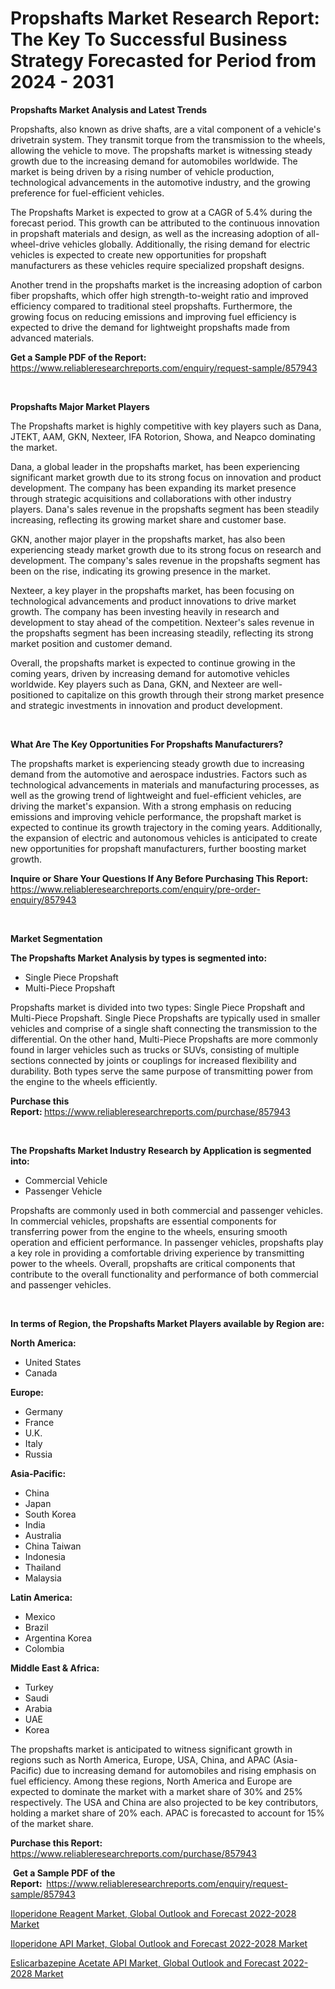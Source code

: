 <p><h1>Propshafts Market Research Report: The Key To Successful Business Strategy Forecasted for Period from 2024 - 2031</h1></p><p><strong>Propshafts Market Analysis and Latest Trends</strong></p>
<p><p>Propshafts, also known as drive shafts, are a vital component of a vehicle's drivetrain system. They transmit torque from the transmission to the wheels, allowing the vehicle to move. The propshafts market is witnessing steady growth due to the increasing demand for automobiles worldwide. The market is being driven by a rising number of vehicle production, technological advancements in the automotive industry, and the growing preference for fuel-efficient vehicles.</p><p>The Propshafts Market is expected to grow at a CAGR of 5.4% during the forecast period. This growth can be attributed to the continuous innovation in propshaft materials and design, as well as the increasing adoption of all-wheel-drive vehicles globally. Additionally, the rising demand for electric vehicles is expected to create new opportunities for propshaft manufacturers as these vehicles require specialized propshaft designs.</p><p>Another trend in the propshafts market is the increasing adoption of carbon fiber propshafts, which offer high strength-to-weight ratio and improved efficiency compared to traditional steel propshafts. Furthermore, the growing focus on reducing emissions and improving fuel efficiency is expected to drive the demand for lightweight propshafts made from advanced materials.</p></p>
<p><strong>Get a Sample PDF of the Report:&nbsp;</strong> <a href="https://www.reliableresearchreports.com/enquiry/request-sample/857943">https://www.reliableresearchreports.com/enquiry/request-sample/857943</a></p>
<p>&nbsp;</p>
<p><strong>Propshafts Major Market Players</strong></p>
<p><p>The Propshafts market is highly competitive with key players such as Dana, JTEKT, AAM, GKN, Nexteer, IFA Rotorion, Showa, and Neapco dominating the market. </p><p>Dana, a global leader in the propshafts market, has been experiencing significant market growth due to its strong focus on innovation and product development. The company has been expanding its market presence through strategic acquisitions and collaborations with other industry players. Dana's sales revenue in the propshafts segment has been steadily increasing, reflecting its growing market share and customer base.</p><p>GKN, another major player in the propshafts market, has also been experiencing steady market growth due to its strong focus on research and development. The company's sales revenue in the propshafts segment has been on the rise, indicating its growing presence in the market.</p><p>Nexteer, a key player in the propshafts market, has been focusing on technological advancements and product innovations to drive market growth. The company has been investing heavily in research and development to stay ahead of the competition. Nexteer's sales revenue in the propshafts segment has been increasing steadily, reflecting its strong market position and customer demand.</p><p>Overall, the propshafts market is expected to continue growing in the coming years, driven by increasing demand for automotive vehicles worldwide. Key players such as Dana, GKN, and Nexteer are well-positioned to capitalize on this growth through their strong market presence and strategic investments in innovation and product development.</p></p>
<p>&nbsp;</p>
<p><strong>What Are The Key Opportunities For Propshafts Manufacturers?</strong></p>
<p><p>The propshafts market is experiencing steady growth due to increasing demand from the automotive and aerospace industries. Factors such as technological advancements in materials and manufacturing processes, as well as the growing trend of lightweight and fuel-efficient vehicles, are driving the market's expansion. With a strong emphasis on reducing emissions and improving vehicle performance, the propshaft market is expected to continue its growth trajectory in the coming years. Additionally, the expansion of electric and autonomous vehicles is anticipated to create new opportunities for propshaft manufacturers, further boosting market growth.</p></p>
<p><strong>Inquire or Share Your Questions If Any Before Purchasing This Report:</strong> <a href="https://www.reliableresearchreports.com/enquiry/pre-order-enquiry/857943">https://www.reliableresearchreports.com/enquiry/pre-order-enquiry/857943</a></p>
<p>&nbsp;</p>
<p><strong>Market Segmentation</strong></p>
<p><strong>The Propshafts Market Analysis by types is segmented into:</strong></p>
<p><ul><li>Single Piece Propshaft</li><li>Multi-Piece Propshaft</li></ul></p>
<p><p>Propshafts market is divided into two types: Single Piece Propshaft and Multi-Piece Propshaft. Single Piece Propshafts are typically used in smaller vehicles and comprise of a single shaft connecting the transmission to the differential. On the other hand, Multi-Piece Propshafts are more commonly found in larger vehicles such as trucks or SUVs, consisting of multiple sections connected by joints or couplings for increased flexibility and durability. Both types serve the same purpose of transmitting power from the engine to the wheels efficiently.</p></p>
<p><strong>Purchase this Report:&nbsp;</strong><a href="https://www.reliableresearchreports.com/purchase/857943">https://www.reliableresearchreports.com/purchase/857943</a></p>
<p>&nbsp;</p>
<p><strong>The Propshafts Market Industry Research by Application is segmented into:</strong></p>
<p><ul><li>Commercial Vehicle</li><li>Passenger Vehicle</li></ul></p>
<p><p>Propshafts are commonly used in both commercial and passenger vehicles. In commercial vehicles, propshafts are essential components for transferring power from the engine to the wheels, ensuring smooth operation and efficient performance. In passenger vehicles, propshafts play a key role in providing a comfortable driving experience by transmitting power to the wheels. Overall, propshafts are critical components that contribute to the overall functionality and performance of both commercial and passenger vehicles.</p></p>
<p>&nbsp;</p>
<p><strong>In terms of Region, the Propshafts Market Players available by Region are:</strong></p>
<p>
    <p> <strong> North America: </strong>
        <ul>
            <li>United States</li>
            <li>Canada</li>
        </ul>
        </p> 
    <p> <strong> Europe: </strong>
        <ul>
            <li>Germany</li>
            <li>France</li>
            <li>U.K.</li>
            <li>Italy</li>
            <li>Russia</li>
        </ul>
        </p> 
    <p> <strong> Asia-Pacific: </strong>
        <ul>
            <li>China</li>
            <li>Japan</li>
            <li>South Korea</li>
            <li>India</li>
            <li>Australia</li>
            <li>China Taiwan</li>
            <li>Indonesia</li>
            <li>Thailand</li>
            <li>Malaysia</li>
        </ul>
        </p> 
    <p> <strong> Latin America: </strong>
        <ul>
            <li>Mexico</li>
            <li>Brazil</li>
            <li>Argentina Korea</li>
            <li>Colombia</li>
        </ul>
        </p> 
    <p> <strong> Middle East & Africa: </strong>
        <ul>
            <li>Turkey</li>
            <li>Saudi</li>
            <li>Arabia</li>
            <li>UAE</li>
            <li>Korea</li>
        </ul>
    </p>
    </p>
<p><p>The propshafts market is anticipated to witness significant growth in regions such as North America, Europe, USA, China, and APAC (Asia-Pacific) due to increasing demand for automobiles and rising emphasis on fuel efficiency. Among these regions, North America and Europe are expected to dominate the market with a market share of 30% and 25% respectively. The USA and China are also projected to be key contributors, holding a market share of 20% each. APAC is forecasted to account for 15% of the market share.</p></p>
<p><strong>Purchase this Report: </strong><a href="https://www.reliableresearchreports.com/purchase/857943">https://www.reliableresearchreports.com/purchase/857943</a></p>
<p>&nbsp;<strong>Get a Sample PDF of the Report:&nbsp;&nbsp;</strong><a href="https://www.reliableresearchreports.com/enquiry/request-sample/857943">https://www.reliableresearchreports.com/enquiry/request-sample/857943</a></p>
<p><strong></strong></p>
<p><p><a href="https://view.publitas.com/reportprime-1/iloperidone-reagent-market-global-outlook-and-forecast-2022-2028-market-growth-market-trends-covid-19-impact-and-forecasts-for-period-from-2023-2030/">Iloperidone Reagent Market, Global Outlook and Forecast 2022-2028 Market</a></p><p><a href="https://view.publitas.com/reportprime-1/iloperidone-api-market-global-outlook-and-forecast-2022-2028-market-provides-a-comprehensive-analysis-including-a-macro-overview-of-the-market-as-well-as-micro-details-such-as-market-size-and-competitive-landscape/">Iloperidone API Market, Global Outlook and Forecast 2022-2028 Market</a></p><p><a href="https://view.publitas.com/reportprime-1/eslicarbazepine-acetate-api-market-global-outlook-and-forecast-2022-2028-market-research-report-provides-critical-insights-that-can-help-shape-business-development-and-investment-strategies/">Eslicarbazepine Acetate API Market, Global Outlook and Forecast 2022-2028 Market</a></p></p>